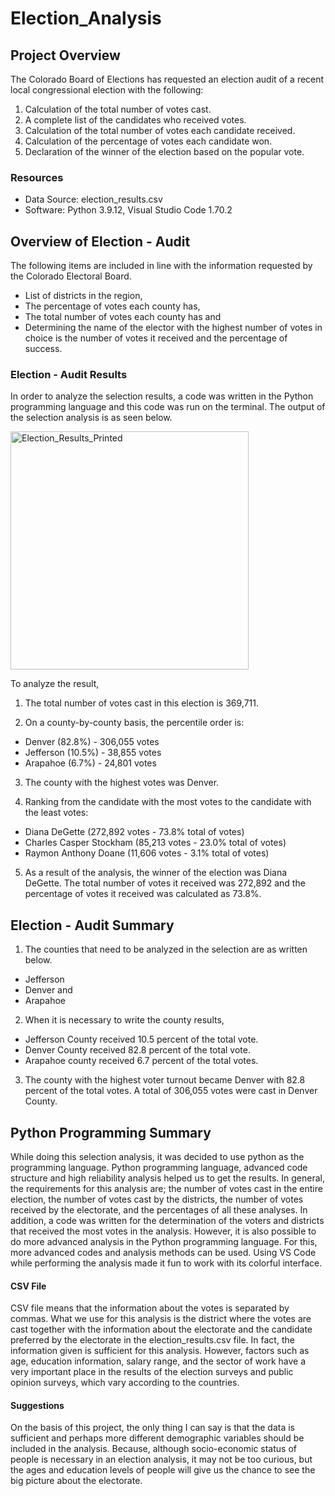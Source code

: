 # Election_Analysis

## Project Overview

The Colorado Board of Elections has requested an election audit of a recent local congressional election with the following:

1.	Calculation of the total number of votes cast.
2.	A complete list of the candidates who received votes.
3.	Calculation of the total number of votes each candidate received.
4.	Calculation of the percentage of votes each candidate won.
5.	Declaration of the winner of the election based on the popular vote.

### Resources

*	Data Source: election_results.csv
*	Software: Python 3.9.12, Visual Studio Code 1.70.2

## Overview of Election - Audit 

The following items are included in line with the information requested by the Colorado Electoral Board.
* List of districts in the region, 
* The percentage of votes each county has,
* The total number of votes each county has and
* Determining the name of the elector with the highest number of votes in choice is the number of votes it received and the percentage of success.

### Election - Audit Results

In order to analyze the selection results, a code was written in the Python programming language and this code was run on the terminal. The output of the selection analysis is as seen below.

<img width="381" alt="Election_Results_Printed" src="https://user-images.githubusercontent.com/26927158/193119061-b7f871b1-f8b2-4972-9dc9-13d61be57e6c.png">

To analyze the result,

1. The total number of votes cast in this election is 369,711.

2. On a county-by-county basis, the percentile order is:
* Denver (82.8%) - 306,055 votes
* Jefferson (10.5%) - 38,855 votes
* Arapahoe (6.7%) - 24,801 votes

3. The county with the highest votes was Denver.

4. Ranking from the candidate with the most votes to the candidate with the least votes:
*	Diana DeGette (272,892 votes - 73.8% total of votes)
*	Charles Casper Stockham (85,213 votes - 23.0% total of votes)
*	Raymon Anthony Doane (11,606 votes - 3.1% total of votes)

5. As a result of the analysis, the winner of the election was Diana DeGette. The total number of votes it received was 272,892 and the percentage of votes it received was calculated as 73.8%.

## Election - Audit Summary

1. The counties that need to be analyzed in the selection are as written below.
* Jefferson
* Denver and
* Arapahoe

2. When it is necessary to write the county results,
* Jefferson County received 10.5 percent of the total vote.
* Denver County received 82.8 percent of the total vote.
* Arapahoe county received 6.7 percent of the total votes.

3. The county with the highest voter turnout became Denver with 82.8 percent of the total votes. A total of 306,055 votes were cast in Denver County.

## Python Programming Summary

While doing this selection analysis, it was decided to use python as the programming language. Python programming language, advanced code structure and high reliability analysis helped us to get the results. In general, the requirements for this analysis are; the number of votes cast in the entire election, the number of votes cast by the districts, the number of votes received by the electorate, and the percentages of all these analyses. In addition, a code was written for the determination of the voters and districts that received the most votes in the analysis. However, it is also possible to do more advanced analysis in the Python programming language. For this, more advanced codes and analysis methods can be used. Using VS Code while performing the analysis made it fun to work with its colorful interface.

#### CSV File

CSV file means that the information about the votes is separated by commas. What we use for this analysis is the district where the votes are cast together with the information about the electorate and the candidate preferred by the electorate in the election_results.csv file. In fact, the information given is sufficient for this analysis. However, factors such as age, education information, salary range, and the sector of work have a very important place in the results of the election surveys and public opinion surveys, which vary according to the countries.

#### Suggestions

On the basis of this project, the only thing I can say is that the data is sufficient and perhaps more different demographic variables should be included in the analysis. Because, although socio-economic status of people is necessary in an election analysis, it may not be too curious, but the ages and education levels of people will give us the chance to see the big picture about the electorate.
